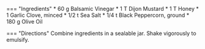 === "Ingredients"
    * 60 g Balsamic Vinegar
    * 1 T Dijon Mustard
    * 1 T Honey
    * 1 Garlic Clove, minced
    * 1/2 t Sea Salt
    * 1/4 t Black Peppercorn, ground
    * 180 g Olive Oil

=== "Directions"
    Combine ingredients in a sealable jar. Shake vigorously to emulsify.

[^hurrell]:
    Hurrell, Sonny.
    ["STOP Buying Salad Dressing! My 5 Best Recipes."](https://www.youtube.com/watch?v=RF9aLBuW2-0)
    _YouTube: ThatDudeCanCook._
    31 May 2025.
